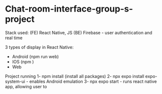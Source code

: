 # Chat-room-interface-group-s-project

Stack used:
(FE) React Native, JS
(BE) Firebase - user authentication and real time

3 types of display in React Native:

- Android (npm run web)
- IOS (npm )
- Web

Project running
1- npm install (install all packages)
2- npx expo install expo-system-ui - enables Android emulation
3- npx expo start - runs react native app, allowing user to
